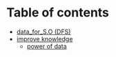 # Table of contents

* [data\_for\_S.O (DFS)](README.md)
* [improve knowledge](improve-knowledge/README.md)
  * [power of data](improve-knowledge/power-of-data.md)
